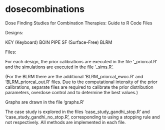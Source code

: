 # dosecombinations

Dose Finding Studies for Combination Therapies: Guide to R Code Files


Designs:

KEY (Keyboard)
BOIN
PIPE
SF (Surface-Free)
BLRM

Files:

For each design, the prior calibrations are executed in the file ‘<METHOD>_priorcal.R’ and the simulations are executed in the file ‘<METHOD>_sims.R’.

(For the BLRM there are the additional ‘BLRM_priorcal_ewoc.R’ and ‘BLRM_priorcal_out.R’ files. Due to the computational intensity of the prior calibrations, separate files are required to calibrate the prior distribution parameters, overdose control and to determine the best values.)

Graphs are drawn in the file ‘graphs.R’

The case study is explored in the files ‘case_study_gandhi_stop.R’ and ‘case_study_gandhi_no_stop.R’, corresponding to using a stopping rule and not respectively. All methods are implemented in each file.
